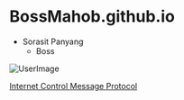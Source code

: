 # BossMahob.github.io
- Sorasit Panyang
  - Boss

![UserImage](images/NisitProfile.jpeg)

[Internet Control Message Protocol](icmp)  
